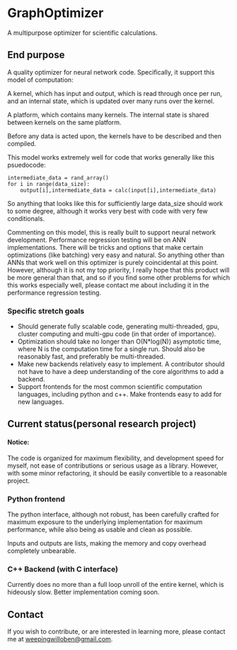 # GraphOptimizer
A multipurpose optimizer for scientific calculations.

## End purpose

A quality optimizer for neural network code. Specifically, it support this model of computation:

A kernel, which has input and output, which is read through once per run, and an internal state, which is updated over many runs over the kernel.

A platform, which contains many kernels. The internal state is shared between kernels on the same platform.

Before any data is acted upon, the kernels have to be described and then compiled.

This model works extremely well for code that works generally like this psuedocode:

    intermediate_data = rand_array()
    for i in range(data_size):
        output[i],intermediate_data = calc(input[i],intermediate_data)

So anything that looks like this for sufficiently large data_size should work to some degree, although it works very best with code with very few conditionals.

Commenting on this model, this is really built to support neural network development. Performance regression testing will be on ANN implementations. There will be tricks and options that make certain optimizations (like batching) very easy and natural. So anything other than ANNs that work well on this optimizer is purely coincidental at this point. However, although it is not my top priority, I really hope that this product will be more general than that, and so if you find some other problems for which this works especially well, please contact me about including it in the performance regression testing.

### Specific stretch goals

* Should generate fully scalable code, generating multi-threaded, gpu, cluster computing and multi-gpu code (in that order of importance).
* Optimization should take no longer than O(N*log(N)) asymptotic time, where N is the computation time for a single run. Should also be reasonably fast, and preferably be multi-threaded.
* Make new backends relatively easy to implement. A contributor should not have to have a deep understanding of the core algorithms to add a backend.
* Support frontends for the most common scientific computation languages, including python and c++. Make frontends easy to add for new languages.

## Current status(personal research project)

#### Notice:

The code is organized for maximum flexibility, and development speed for myself, not ease of contributions or serious usage as a library. However, with some minor refactoring, it should be easily convertible to a reasonable project.

### Python frontend

The python interface, although not robust, has been carefully crafted for maximum exposure to the underlying implementation for maximum performance, while also being as usable and clean as possible.

Inputs and outputs are lists, making the memory and copy overhead completely unbearable.

### C++ Backend (with C interface)

Currently does no more than a full loop unroll of the entire kernel, which is hideously slow. Better implementation coming soon.

## Contact

If you wish to contribute, or are interested in learning more, please contact me at weepingwilloben@gmail.com.
